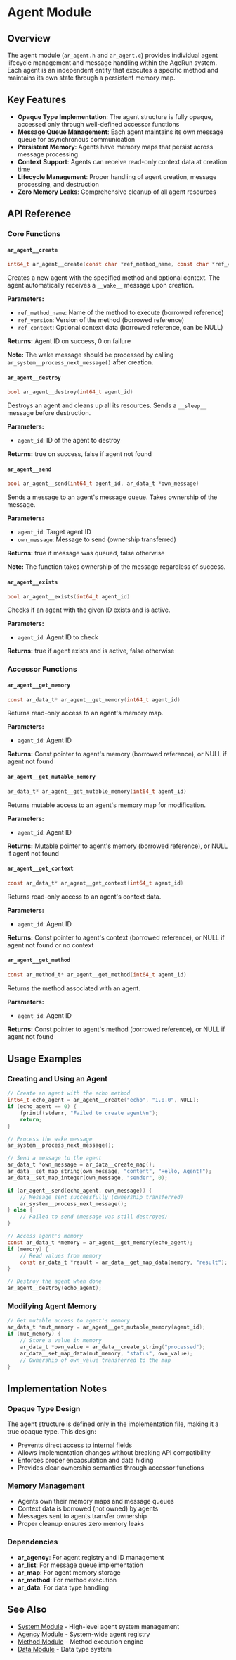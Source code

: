 # Agent Module

## Overview

The agent module (`ar_agent.h` and `ar_agent.c`) provides individual agent lifecycle management and message handling within the AgeRun system. Each agent is an independent entity that executes a specific method and maintains its own state through a persistent memory map.

## Key Features

- **Opaque Type Implementation**: The agent structure is fully opaque, accessed only through well-defined accessor functions
- **Message Queue Management**: Each agent maintains its own message queue for asynchronous communication
- **Persistent Memory**: Agents have memory maps that persist across message processing
- **Context Support**: Agents can receive read-only context data at creation time
- **Lifecycle Management**: Proper handling of agent creation, message processing, and destruction
- **Zero Memory Leaks**: Comprehensive cleanup of all agent resources

## API Reference

### Core Functions

#### `ar_agent__create`
```c
int64_t ar_agent__create(const char *ref_method_name, const char *ref_version, const ar_data_t *ref_context)
```
Creates a new agent with the specified method and optional context. The agent automatically receives a `__wake__` message upon creation.

**Parameters:**
- `ref_method_name`: Name of the method to execute (borrowed reference)
- `ref_version`: Version of the method (borrowed reference)
- `ref_context`: Optional context data (borrowed reference, can be NULL)

**Returns:** Agent ID on success, 0 on failure

**Note:** The wake message should be processed by calling `ar_system__process_next_message()` after creation.

#### `ar_agent__destroy`
```c
bool ar_agent__destroy(int64_t agent_id)
```
Destroys an agent and cleans up all its resources. Sends a `__sleep__` message before destruction.

**Parameters:**
- `agent_id`: ID of the agent to destroy

**Returns:** true on success, false if agent not found

#### `ar_agent__send`
```c
bool ar_agent__send(int64_t agent_id, ar_data_t *own_message)
```
Sends a message to an agent's message queue. Takes ownership of the message.

**Parameters:**
- `agent_id`: Target agent ID
- `own_message`: Message to send (ownership transferred)

**Returns:** true if message was queued, false otherwise

**Note:** The function takes ownership of the message regardless of success.

#### `ar_agent__exists`
```c
bool ar_agent__exists(int64_t agent_id)
```
Checks if an agent with the given ID exists and is active.

**Parameters:**
- `agent_id`: Agent ID to check

**Returns:** true if agent exists and is active, false otherwise

### Accessor Functions

#### `ar_agent__get_memory`
```c
const ar_data_t* ar_agent__get_memory(int64_t agent_id)
```
Returns read-only access to an agent's memory map.

**Parameters:**
- `agent_id`: Agent ID

**Returns:** Const pointer to agent's memory (borrowed reference), or NULL if agent not found

#### `ar_agent__get_mutable_memory`
```c
ar_data_t* ar_agent__get_mutable_memory(int64_t agent_id)
```
Returns mutable access to an agent's memory map for modification.

**Parameters:**
- `agent_id`: Agent ID

**Returns:** Mutable pointer to agent's memory (borrowed reference), or NULL if agent not found

#### `ar_agent__get_context`
```c
const ar_data_t* ar_agent__get_context(int64_t agent_id)
```
Returns read-only access to an agent's context data.

**Parameters:**
- `agent_id`: Agent ID

**Returns:** Const pointer to agent's context (borrowed reference), or NULL if agent not found or no context

#### `ar_agent__get_method`
```c
const ar_method_t* ar_agent__get_method(int64_t agent_id)
```
Returns the method associated with an agent.

**Parameters:**
- `agent_id`: Agent ID

**Returns:** Const pointer to agent's method (borrowed reference), or NULL if agent not found

## Usage Examples

### Creating and Using an Agent

```c
// Create an agent with the echo method
int64_t echo_agent = ar_agent__create("echo", "1.0.0", NULL);
if (echo_agent == 0) {
    fprintf(stderr, "Failed to create agent\n");
    return;
}

// Process the wake message
ar_system__process_next_message();

// Send a message to the agent
ar_data_t *own_message = ar_data__create_map();
ar_data__set_map_string(own_message, "content", "Hello, Agent!");
ar_data__set_map_integer(own_message, "sender", 0);

if (ar_agent__send(echo_agent, own_message)) {
    // Message sent successfully (ownership transferred)
    ar_system__process_next_message();
} else {
    // Failed to send (message was still destroyed)
}

// Access agent's memory
const ar_data_t *memory = ar_agent__get_memory(echo_agent);
if (memory) {
    // Read values from memory
    const ar_data_t *result = ar_data__get_map_data(memory, "result");
}

// Destroy the agent when done
ar_agent__destroy(echo_agent);
```

### Modifying Agent Memory

```c
// Get mutable access to agent's memory
ar_data_t *mut_memory = ar_agent__get_mutable_memory(agent_id);
if (mut_memory) {
    // Store a value in memory
    ar_data_t *own_value = ar_data__create_string("processed");
    ar_data__set_map_data(mut_memory, "status", own_value);
    // Ownership of own_value transferred to the map
}
```

## Implementation Notes

### Opaque Type Design

The agent structure is defined only in the implementation file, making it a true opaque type. This design:
- Prevents direct access to internal fields
- Allows implementation changes without breaking API compatibility
- Enforces proper encapsulation and data hiding
- Provides clear ownership semantics through accessor functions

### Memory Management

- Agents own their memory maps and message queues
- Context data is borrowed (not owned) by agents
- Messages sent to agents transfer ownership
- Proper cleanup ensures zero memory leaks

### Dependencies

- **ar_agency**: For agent registry and ID management
- **ar_list**: For message queue implementation
- **ar_map**: For agent memory storage
- **ar_method**: For method execution
- **ar_data**: For data type handling

## See Also

- [System Module](ar_system.h) - High-level agent system management
- [Agency Module](ar_agency.h) - System-wide agent registry
- [Method Module](ar_method.md) - Method execution engine
- [Data Module](ar_data.md) - Data type system